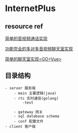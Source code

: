 # InternetPlus

## resource ref

[简单的音视频通话实现](https://github.com/shushushv/webrtc-p2p)

[功能完全的多对多音视频聊天室实现](https://github.com/peer-calls/peer-calls)

[简单的聊天室实现<GO+Vue>](https://github.com/vouv/chat-room)

## 目录结构
```
- server 服务端
	- main 主要逻辑(java)
	- rtc 实时通信(golang)
	    -test  
	  
	- gateway 网关
	- sql database schema
	- conf 配置文件
- client 客户端

